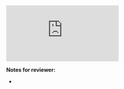 <!-- Change the ## to your pull request number -->
![Coverage Badge](https://img.shields.io/endpoint?url=https://gist.githubusercontent.com/gabstv/f6b88267c7dcdd8b8f0adb53441566c9/raw/tagq__pull_##.json)

**Notes for reviewer:**

*